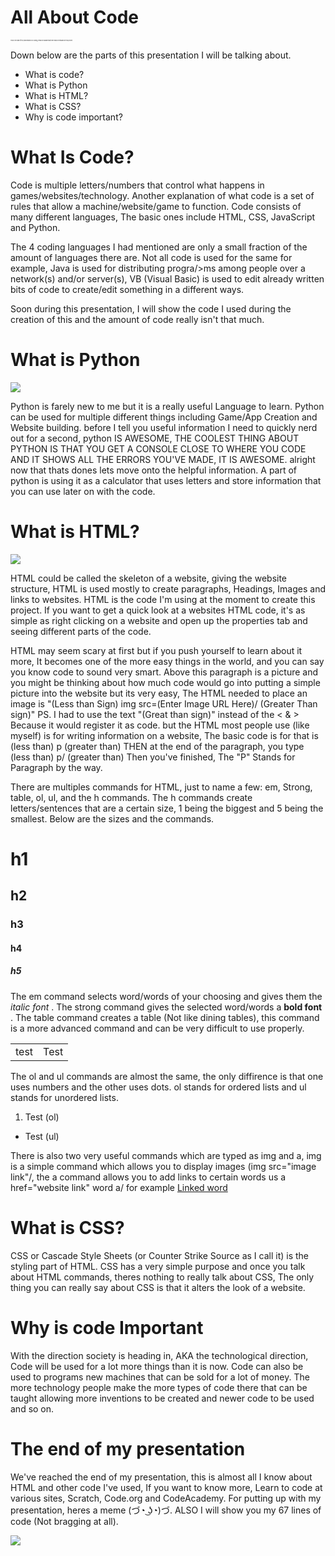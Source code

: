 # All About Code
<!DOCTYPE html>
<body>
<p style="font-size: 2px"> This is the start of my presentation on Coding, Please be aware that there may be mitsakes in this project.</p>
<p> Down below are the parts of this presentation I will be talking about. </p>
<ul>
<li> What is code?
<li> What is Python
<li> What is HTML?
<li> What is CSS?
<li> Why is code important?
</ul>
<!--DON'T FORGET TO COMMENT STUFF PLEASE -->
<h1> What Is Code? </h1>
<p> Code is multiple letters/numbers that control what happens in games/websites/technology. Another explanation of what code is a set of rules that allow a machine/website/game to function.  Code consists of many different languages, The basic ones include HTML, CSS, JavaScript and Python. </p>
<p> The 4 coding languages I had mentioned are only a small fraction of the amount of languages there are. Not all code is used for the same for example, Java is used for distributing progra/>ms among people over a network(s) and/or server(s), VB (Visual Basic) is used to edit already written bits of code to create/edit something in a different ways. </p>
<p> Soon during this presentation, I will show the code I used during the creation of this and the amount of code really isn't that much.

<h1> What is Python </h1>
<img src="http://www.vizteams.com/wp-content/uploads/2013/08/python-logo-master.png"/> 
<p> Python is farely new to me but it is a really useful Language to learn. Python can be used for multiple different things including Game/App Creation and Website building. before I tell you useful information I need to quickly nerd out for a second, python IS AWESOME, THE COOLEST THING ABOUT PYTHON IS THAT YOU GET A CONSOLE CLOSE TO WHERE YOU CODE AND IT SHOWS ALL THE ERRORS YOU'VE MADE, IT IS AWESOME.
alright now that thats dones lets move onto the helpful information.
A part of python is using it as a calculator that uses letters and store information that you can use later on with the code. 


<h1> What is HTML? </h1>
<img src= "https://specs.adfox.ru/help/images/swiffiFlashHTML.png"/>
<p> HTML could be called the skeleton of a website, giving the website structure, HTML is used mostly to create paragraphs, Headings, Images and links to websites. HTML is the code I'm using at the moment to create this project. If you want to get a quick look at a websites HTML code, it's as simple as right clicking on a website and open up the properties tab and seeing different parts of the code. </p>

<p> HTML may seem scary at first but if you push yourself to learn about it more, It becomes one of the more easy things in the world, and you can say you know code to sound very smart. Above this paragraph is a picture and you might be thinking about how much code would go into putting a simple picture into the website but its very easy, The HTML needed to place an image is "(Less than Sign) img src=(Enter Image URL Here)/ (Greater Than sign)" PS. I had to use the text "(Great than sign)" instead of the < & >  Because it would register it as code. but the HTML most people use (like myself) is for writing information on a website, The basic code is for that is (less than) p (greater than) THEN at the end of the paragraph, you type (less than) p/ (greater than) Then you've finished, The "P" Stands for Paragraph by the way. </p>
<p> There are multiples commands for HTML, just to name a few: em, Strong, table, ol, ul, and the h commands.
The h commands create letters/sentences that are a certain size, 1 being the biggest and 5 being the smallest. Below are the sizes and the commands. </p>
<h1> h1 </h1> <h2> h2 </h2> <h3> h3 </h3> <h4> h4 </h4> <h5> h5 </h5>
<p> The em command selects word/words of your choosing and gives them the <em> italic font </em>.
The strong command gives the selected word/words a <strong> bold font </strong>.
The table command creates a table (Not like dining tables), this command is a more advanced command and can be very difficult to use properly. <table>
<tr>
<td> test </td>
<td> Test </td>
</tr>
</table>
The ol and ul commands are almost the same, the only diffirence is that one uses numbers and the other uses dots. ol stands for ordered lists and ul stands for unordered lists.
<ol>
<li> Test (ol)
</ol>
<ul> 
<li> Test (ul)
</ul>
<p> There is also two very useful commands which are typed as img and a, img is a simple command which allows you to display images (img 
src="image link"/, the a command allows you to add links to certain words us a href="website link" word a/ for example <a href="https://i.ytimg.com/vi/Ak5m3bo90zA/maxresdefault.jpg"> Linked word <a/>


<!-- REMEMBER, EACH PARAGRAPH DOESN'T HAVE AS MUCH INFORMATION AS IT LOOKS --!>
<!-- THE FONT,COLOR AND PX SIZES DO NOT WORK ON GITHUB, DON'T USE IT --!>

<h1> What is CSS? </h1>
<p> CSS or Cascade Style Sheets (or Counter Strike Source as I call it) is the styling part of HTML. CSS has a very simple purpose and once you talk about HTML commands, theres nothing to really talk about CSS, The only thing you can really say about CSS is that it alters the look of a website. </p>

<h1> Why is code Important </h1>
<p> With the direction society is heading in, AKA the technological direction, Code will be used for a lot more things than it is now.
Code can also be used to programs new machines that can be sold for a lot of money. The more technology people make the more types of code there that can be taught allowing more inventions to be created and newer code to be used and so on.</p>
<h1> The end of my presentation </h1>
<p> We've reached the end of my presentation, this is almost all I know about HTML and other code I've used, If you want to know more, Learn to code at various sites, Scratch, Code.org and CodeAcademy.
For putting up with my presentation, heres a meme (づ◔ ͜ʖ◔)づ. ALSO I will show you my 67 lines of code (Not bragging at all).
</p>
<img src="https://upload.wikimedia.org/wikipedia/en/thumb/6/63/Feels_good_man.jpg/200px-Feels_good_man.jpg"/>
<!-- ADDING TO THE LINE OF CODE USED SO I FEEL SMART AND YOU THINK I'M SMART --!>





